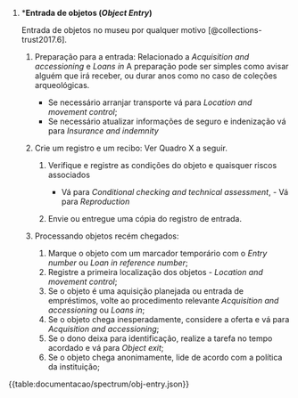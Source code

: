 1.  \***Entrada de objetos (_Object Entry_)**

    Entrada de objetos no museu por qualquer motivo [@collections-trust2017.6].

    1.  Preparação para a entrada:
        Relacionado a _Acquisition and accessioning_ e _Loans in_
        A preparação pode ser simples como avisar alguém que irá receber, ou durar anos como no caso de coleções arqueológicas.

        -   Se necessário arranjar transporte vá para _Location and movement control_;
        -   Se necessário atualizar informações de seguro e indenização vá para _Insurance and indemnity_

    1.  Crie um registro e um recibo:
        Ver Quadro X a seguir.

        1. Verifique e registre as condições do objeto e quaisquer riscos associados

            - Vá para _Conditional checking and technical assessment_, - Vá para _Reproduction_

        2. Envie ou entregue uma cópia do registro de entrada.

    1.  Processando objetos recém chegados:
        1. Marque o objeto com um marcador temporário com o _Entry number_ ou _Loan in reference number_;
        2. Registre a primeira localização dos objetos - _Location and movement control_;
        3. Se o objeto é uma aquisição planejada ou entrada de empréstimos, volte ao procedimento relevante _Acquisition and accessioning_ ou _Loans in_;
        4. Se o objeto chega inesperadamente, considere a oferta e vá para _Acquisition and accessioning_;
        5. Se o dono deixa para identificação, realize a tarefa no tempo acordado e vá para _Object exit_;
        6. Se o objeto chega anonimamente, lide de acordo com a política da instituição;

{{table:documentacao/spectrum/obj-entry.json}}
